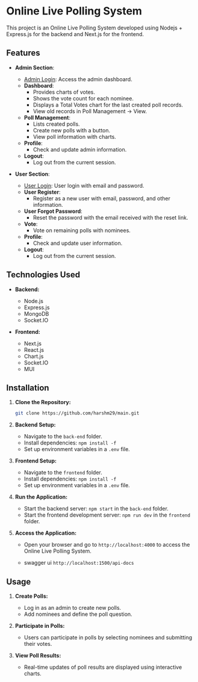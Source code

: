 # Online Live Polling System

This project is an Online Live Polling System developed using Nodejs + Express.js for the backend and Next.js for the frontend.

## Features

- **Admin Section**:

  - [Admin Login](http://localhost:4000/admin/login): Access the admin dashboard.
  - **Dashboard**:
    - Provides charts of votes.
    - Shows the vote count for each nominee.
    - Displays a Total Votes chart for the last created poll records.
    - View old records in Poll Management -> View.
  - **Poll Management**:
    - Lists created polls.
    - Create new polls with a button.
    - View poll information with charts.
  - **Profile**:
    - Check and update admin information.
  - **Logout**:
    - Log out from the current session.

- **User Section**:
  - [User Login](http://localhost:4000/): User login with email and password.
  - **User Register**:
    - Register as a new user with email, password, and other information.
  - **User Forgot Password**:
    - Reset the password with the email received with the reset link.
  - **Vote**:
    - Vote on remaining polls with nominees.
  - **Profile**:
    - Check and update user information.
  - **Logout**:
    - Log out from the current session.

## Technologies Used

- **Backend:**

  - Node.js
  - Express.js
  - MongoDB
  - Socket.IO

- **Frontend:**
  - Next.js
  - React.js
  - Chart.js
  - Socket.IO
  - MUI

## Installation

1. **Clone the Repository:**

   ```bash
   git clone https://github.com/harshm29/main.git
   ```

2. **Backend Setup:**

   - Navigate to the `back-end` folder.
   - Install dependencies: `npm install -f`
   - Set up environment variables in a `.env` file.

3. **Frontend Setup:**

   - Navigate to the `frontend` folder.
   - Install dependencies: `npm install -f`
   - Set up environment variables in a `.env` file.

4. **Run the Application:**

   - Start the backend server: `npm start` in the `back-end` folder.
   - Start the frontend development server: `npm run dev` in the `frontend` folder.

5. **Access the Application:**

   - Open your browser and go to `http://localhost:4000` to access the Online Live Polling System.

   - swagger ui `http://localhost:1500/api-docs`

## Usage

1. **Create Polls:**

   - Log in as an admin to create new polls.
   - Add nominees and define the poll question.

2. **Participate in Polls:**

   - Users can participate in polls by selecting nominees and submitting their votes.

3. **View Poll Results:**
   - Real-time updates of poll results are displayed using interactive charts.
